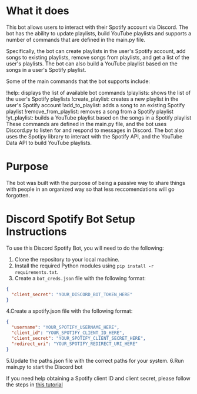 # What it does

This bot allows users to interact with their Spotify account via Discord. The bot has the ability to update playlists, build YouTube playlists and supports a number of commands that are defined in the main.py file.

Specifically, the bot can create playlists in the user's Spotify account, add songs to existing playlists, remove songs from playlists, and get a list of the user's playlists. The bot can also build a YouTube playlist based on the songs in a user's Spotify playlist.

Some of the main commands that the bot supports include:

!help: displays the list of available bot commands
!playlists: shows the list of the user's Spotify playlists
!create_playlist: creates a new playlist in the user's Spotify account
!add_to_playlist: adds a song to an existing Spotify playlist
!remove_from_playlist: removes a song from a Spotify playlist
!yt_playlist: builds a YouTube playlist based on the songs in a Spotify playlist
These commands are defined in the main.py file, and the bot uses Discord.py to listen for and respond to messages in Discord. The bot also uses the Spotipy library to interact with the Spotify API, and the YouTube Data API to build YouTube playlists.

# Purpose

The bot was built with the purpose of being a passive way to share things with people in an organized way so that less reccomendations will go forgotten.

# Discord Spotify Bot Setup Instructions

To use this Discord Spotify Bot, you will need to do the following:

1. Clone the repository to your local machine.
2. Install the required Python modules using `pip install -r requirements.txt`.
3. Create a `bot_creds.json` file with the following format:

```json
{
  "client_secret": "YOUR_DISCORD_BOT_TOKEN_HERE"
}
```

4.Create a spotify.json file with the following format:

```json
{
  "username": "YOUR_SPOTIFY_USERNAME_HERE",
  "client_id": "YOUR_SPOTIFY_CLIENT_ID_HERE",
  "client_secret": "YOUR_SPOTIFY_CLIENT_SECRET_HERE",
  "redirect_uri": "YOUR_SPOTIFY_REDIRECT_URI_HERE"
}
```

5.Update the paths.json file with the correct paths for your system.
6.Run main.py to start the Discord bot

If you need help obtaining a Spotify client ID and client secret, please follow the steps in [this tutorial](https://support.heateor.com/get-spotify-client-id-client-secret/)
